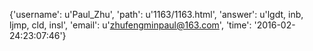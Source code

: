 {'username': u'Paul_Zhu', 'path': u'1163/1163.html', 'answer': u'lgdt, inb, ljmp, cld, insl', 'email': u'zhufengminpaul@163.com', 'time': '2016-02-24:23:07:46'}